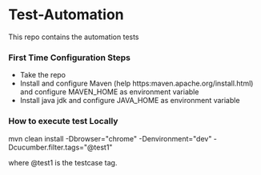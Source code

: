 # Test-Automation

This repo contains the automation tests

### First Time Configuration Steps
- Take the repo
- Install and configure Maven (help https:maven.apache.org/install.html) and configure MAVEN_HOME as environment variable
- Install java jdk and configure JAVA_HOME as environment variable

### How to execute test Locally
 mvn clean install -Dbrowser="chrome" -Denvironment="dev" -Dcucumber.filter.tags="@test1"
 
 where @test1 is the testcase tag.
